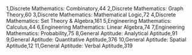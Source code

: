 1,Discrete Mathematics: Combinatory,44
2,Discrete Mathematics: Graph Theory,60
3,Discrete Mathematics: Mathematical Logic,72
4,Discrete Mathematics: Set Theory & Algebra,161
5,Engineering Mathematics: Calculus,44
6,Engineering Mathematics: Linear Algebra,74
7,Engineering Mathematics: Probability,75
8,General Aptitude: Analytical Aptitude,91
9,General Aptitude: Quantitative Aptitude,376
10,General Aptitude: Spatial Aptitude,12
11,General Aptitude: Verbal Aptitude,319